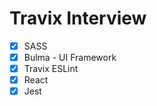 # Travix Interview

- [x] SASS
- [x] Bulma - UI Framework
- [x] Travix ESLint
- [x] React
- [x] Jest
